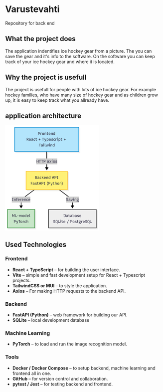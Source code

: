 # Varustevahti
Repository for back end

## What the project does
The application indentifies ice hockey gear from a picture. The you can save the gear and it's info to the software. 
On the software you can keep track of your ice hockey gear and where it is located.

## Why the project is usefull
The project is usefull for people with lots of ice hockey gear. For example hockey families, who have many size of hockey gear and as children grow up, it is easy to keep track what you allready have. 

## application architecture

<img src="varustevahti_infrastructure.png" alt="first page" width="300"/>


## Used Technologies

### Frontend
- **React + TypeScript** – for building the user interface.
- **Vite** – simple and fast development setup for React + Typescript projects. 
- **TailwindCSS or MUI** – to style the application.
- **Axios** – For making HTTP requests to the backend API.  

### Backend
- **FastAPI (Python)** – web framework for building our API. 
- **SQLite** – local development database  

### Machine Learning
- **PyTorch** – to load and run the image recognition model.

### Tools
- **Docker / Docker Compose** – to setup backend, machine learning and frontend all in one. 
- **GitHub** – for version control and collaboration.
- **pytest / Jest** – for testing backend and frontend.




